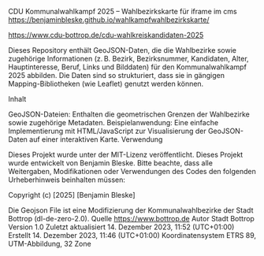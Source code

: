 CDU Kommunalwahlkampf 2025 – Wahlbezirkskarte für iframe im cms
https://benjaminbleske.github.io/wahlkampfwahlbezirkskarte/

https://www.cdu-bottrop.de/cdu-wahlkreiskandidaten-2025


Dieses Repository enthält GeoJSON-Daten, die die Wahlbezirke sowie zugehörige Informationen (z. B. Bezirk, Bezirksnummer, Kandidaten, Alter, Hauptinteresse, Beruf, Links und Bilddaten) für den Kommunalwahlkampf 2025 abbilden. Die Daten sind so strukturiert, dass sie in gängigen Mapping-Bibliotheken (wie Leaflet) genutzt werden können.

Inhalt

GeoJSON-Dateien: Enthalten die geometrischen Grenzen der Wahlbezirke sowie zugehörige Metadaten.
Beispielanwendung: Eine einfache Implementierung mit HTML/JavaScript zur Visualisierung der GeoJSON-Daten auf einer interaktiven Karte.
Verwendung


Dieses Projekt wurde unter der MIT-Lizenz veröffentlicht.
Dieses Projekt wurde entwickelt von Benjamin Bleske.
Bitte beachte, dass alle Weitergaben, Modifikationen oder Verwendungen des Codes den folgenden Urheberhinweis beinhalten müssen:

Copyright (c) [2025] [Benjamin Bleske]

Die Geojson File ist eine Modifizierung der Kommunalwahlbezirke der Stadt Bottrop (dl-de-zero-2.0). 
Quelle	https://www.bottrop.de
Autor	Stadt Bottrop
Version	1.0
Zuletzt aktualisiert	14. Dezember 2023, 11:52 (UTC+01:00)
Erstellt	14. Dezember 2023, 11:46 (UTC+01:00)
Koordinatensystem	ETRS 89, UTM-Abbildung, 32 Zone



